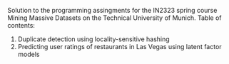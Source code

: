 Solution to the programming assingments for the IN2323 spring course Mining Massive Datasets on the Technical University of Munich.
Table of contents:
1. Duplicate detection using locality-sensitive hashing
2. Predicting user ratings of restaurants in Las Vegas using latent factor models
